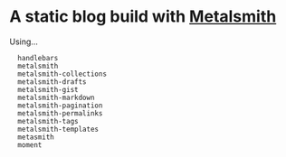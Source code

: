 # A static blog build with [Metalsmith](http://metalsmith.io/)

Using...

```markup
  handlebars
  metalsmith
  metalsmith-collections
  metalsmith-drafts
  metalsmith-gist
  metalsmith-markdown
  metalsmith-pagination
  metalsmith-permalinks
  metalsmith-tags
  metalsmith-templates
  metasmith
  moment
```
